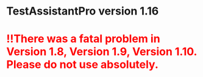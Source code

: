 # TestAssistantPro version 1.16

# <span style="color:red">!!There was a fatal problem in Version 1.8, Version 1.9, Version 1.10. Please do not use absolutely.</span>
